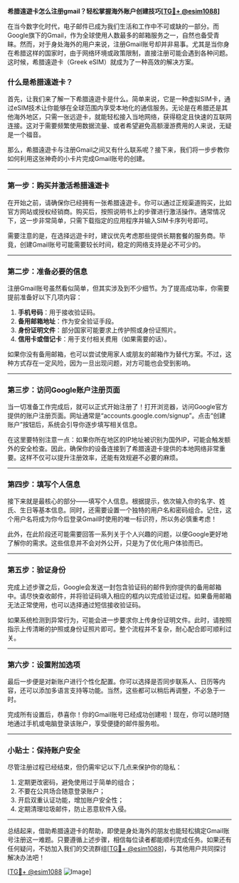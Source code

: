 **希腊遠遊卡怎么注册gmail？轻松掌握海外账户创建技巧[[TG💪+ @esim1088](https://t.me/s/esim1088)]**

在当今数字化时代，电子邮件已成为我们生活和工作中不可或缺的一部分。而Google旗下的Gmail，作为全球使用人数最多的邮箱服务之一，自然也备受青睐。然而，对于身处海外的用户来说，注册Gmail账号却并非易事。尤其是当你身在希腊这样的国家时，由于网络环境或政策限制，直接注册可能会遇到各种问题。这时候，希腊遠遊卡（Greek eSIM）就成为了一种高效的解决方案。

### 什么是希腊遠遊卡？

首先，让我们来了解一下希腊遠遊卡是什么。简单来说，它是一种虚拟SIM卡，通过eSIM技术让你能够在全球范围内享受本地化的通信服务。无论是在希腊还是其他海外地区，只需一张远遊卡，就能轻松接入当地网络，获得稳定且快速的互联网连接。这对于需要频繁使用数据流量、或者希望避免高额漫游费用的人来说，无疑是一个福音。

那么，希腊遠遊卡与注册Gmail之间又有什么联系呢？接下来，我们将一步步教你如何利用这张神奇的小卡片完成Gmail账号的创建。

---

### 第一步：购买并激活希腊遠遊卡

在开始之前，请确保你已经拥有一张希腊遠遊卡。你可以通过正规渠道购买，比如官方网站或授权经销商。购买后，按照说明书上的步骤进行激活操作。通常情况下，这一步非常简单，只需下载指定的应用程序并输入SIM卡序列号即可。

需要注意的是，在选择远遊卡时，建议优先考虑那些提供长期套餐的服务商。毕竟，创建Gmail账号可能需要较长时间，稳定的网络支持是必不可少的。

---

### 第二步：准备必要的信息

注册Gmail账号虽然看似简单，但其实涉及到不少细节。为了提高成功率，你需要提前准备好以下几项内容：

1. **手机号码**：用于接收验证码。
2. **备用邮箱地址**：作为安全验证手段。
3. **身份证明文件**：部分国家可能要求上传护照或身份证照片。
4. **信用卡或借记卡**：用于支付相关费用（如果需要的话）。

如果你没有备用邮箱，也可以尝试使用家人或朋友的邮箱作为替代方案。不过，这种方式存在一定风险，因为一旦出现问题，对方可能也会受到影响。

---

### 第三步：访问Google账户注册页面

当一切准备工作完成后，就可以正式开始注册了！打开浏览器，访问Google官方提供的账户注册页面。网址通常是“accounts.google.com/signup”。点击“创建账户”按钮后，系统会引导你逐步填写相关信息。

在这里要特别注意一点：如果你所在地区的IP地址被识别为国外IP，可能会触发额外的安全检查。因此，确保你的设备连接到了希腊遠遊卡提供的本地网络非常重要。这样不仅可以提升注册效率，还能有效规避不必要的麻烦。

---

### 第四步：填写个人信息

接下来就是最核心的部分——填写个人信息。根据提示，依次输入你的名字、姓氏、生日等基本信息。同时，还需要设置一个独特的用户名和密码组合。记住，这个用户名将成为你今后登录Gmail时使用的唯一标识符，所以务必慎重考虑！

此外，在此阶段还可能需要回答一系列关于个人兴趣的问题，以便Google更好地了解你的需求。这些信息并不会对外公开，只是为了优化用户体验而已。

---

### 第五步：验证身份

完成上述步骤之后，Google会发送一封包含验证码的邮件到你提供的备用邮箱中。请尽快查收邮件，并将验证码填入相应的框内以完成验证过程。如果备用邮箱无法正常使用，也可以选择通过短信接收验证码。

如果系统检测到异常行为，可能会进一步要求你上传身份证明文件。此时，请按照指示上传清晰的护照或身份证照片即可。整个流程并不复杂，耐心配合即可顺利过关。

---

### 第六步：设置附加选项

最后一步便是对新账户进行个性化配置。你可以选择是否同步联系人、日历等内容，还可以添加多语言支持等功能。当然，这些都可以稍后再调整，不必急于一时。

完成所有设置后，恭喜你！你的Gmail账号已经成功创建啦！现在，你可以随时随地通过手机或电脑登录该账户，享受便捷的邮件服务啦。

---

### 小贴士：保持账户安全

尽管注册过程已经结束，但仍需牢记以下几点来保护你的隐私：

1. 定期更改密码，避免使用过于简单的组合；
2. 不要在公共场合随意登录账户；
3. 开启双重认证功能，增加账户安全性；
4. 定期清理垃圾邮件，防止恶意软件入侵。

---

总结起来，借助希腊遠遊卡的帮助，即使是身处海外的朋友也能轻松搞定Gmail账号注册这一难题。只要遵循上述步骤，相信每位读者都能顺利完成任务。如果还有任何疑问，不妨加入我们的交流群组[[TG💪+ @esim1088](https://t.me/s/esim1088)]，与其他用户共同探讨解决办法吧！

[[TG💪+ @esim1088](https://t.me/s/esim1088) ![Image](https://i.postimg.cc/4NQfJmqS/Snipaste-2025-05-13-00-14-12.png)]